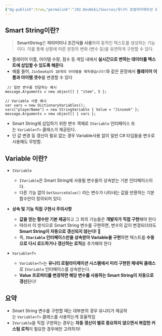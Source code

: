 ```yaml
---
{"dg-publish":true,"permalink":"/02.DevWiki/Sources/유니티 로컬라이제이션 SmartString, IVariable/"}
---
```


## Smart String이란?

> **SmartString**은 **파라미터나 조건식을 사용**하여 동적인 텍스트를 생성하는 기능이다.
> 이를 통해 상황에 따른 문장의 변화 (변수 등)을 유연하게 구현할 수 있다.

* 플레이어 이름, 아이템 수량, 점수 등 게임 내에서 **실시간으로 변하는 데이터를 텍스트에 삽입할 수 있도록 해준다**. 
* 예를 들어, `Jin5eok님이 10개의 아이템을 획득했습니다!`와 같은 문장에서 **플레이어 이름과 아이템 갯수**를 변경할 수 있다

``` CSharp
 // 일반 변수를 전달하는 예시
message.Arguments = new object[] { "item", 5 };

// Variable 사용 예시
var vars = new DictionaryVariables();
vars["playerName"] = new StringVariable { Value = "Jinseok" };
message.Arguments = new object[] { vars };
```

* Smart String에 삽입하기 위한 변수 객체로 `IVariable` 인터페이스 또는 `Variable<T>` 클래스가 제공된다.
* 단 값 변경 등 갱신이 필요 없는 경우 Variable사용 없이 일반 C# 타입들을 변수로 사용해도 무방함. 
## Variable 이란?

* `IVariable`
    * `IVariable`은 Smart String에 사용될 변수들이 상속받는 기본 인터페이스이다.
    - 다른 기능 없이 `GetSourceValue()` 라는 변수가 나타내는 값을 반환하는 기본 함수만이 정의되어 있다.

* **상속 및 기능 직접 구현시 주의사항**
	* **값을 얻는 함수만 기본 제공**하고 그 외의 기능들은 **개발자가 직접 구현**해야 한다
	* 따라서 이 방식으로 Smart String 변수를 구현하면, 변수의 값이 변경되더라도 **Smart String이 자동으로 갱신되지 않는다!** 🥹
	* 즉, **`IVariable` 인터페이스만을 상속받아 Variable을 구현**하면 텍스트를 **수동으로 다시 로드하거나 갱신하는 로직**을 추가해야 한다

* `Variable<T>`
    * `Variable<T>`는 **유니티 로컬라이제이션 시스템에서 미리 구현한 제네릭 클래스**로 `IVariable` 인터페이스를 상속받는다.
    - **Value 프로퍼티를 변경하면  해당 변수를 사용하는 Smart String이 자동으로 갱신**된다!

## 요약

* Smart String 변수를 구현할 때는 대부분의 경우 유니티가 제공하는 `Variable<T>` 클래스를 사용하는게 효율적임
* `IVariable`을 직접 구현하는 경우는 **자동 갱신이 별로 중요하지 않으면서 복잡한 커스텀 로직**이 필요한 경우에만 고려하자!
